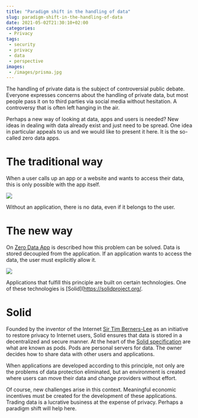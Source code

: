 ```yaml
---
title: "Paradigm shift in the handling of data"
slug: paradigm-shift-in-the-handling-of-data
date: 2021-05-02T21:30:10+02:00
categories:
 - Privacy
tags:
 - security
 - privacy
 - data
 - perspective
images:
 - /images/prisma.jpg
---
```


The handling of private data is the subject of controversial public debate. Everyone expresses concerns about the handling of private data, but most people pass it on to third parties via social media without hesitation. A controversy that is often left hanging in the air.
<!--more-->

Perhaps a new way of looking at data, apps and users is needed? New ideas in dealing with data already exist and just need to be spread. One idea in particular appeals to us and we would like to present it here. It is the so-called zero data apps.

# The traditional way

When a user calls up an app or a website and wants to access their data, this is only possible with the app itself.

![](/images/the-traditional-way.png)

Without an application, there is no data, even if it belongs to the user.

# The new way

On [Zero Data App](https://0data.app/) is described how this problem can be solved. Data is stored decoupled from the application. If an application wants to access the data, the user must explicitly allow it.

![](/images/the-new-way.png)

Applications that fulfill this principle are built on certain technologies. One of these technologies is [Solid](https://solidproject.org/.

# Solid

Founded by the inventor of the Internet [Sir Tim Berners-Lee](https://en.wikipedia.org/wiki/Tim_Berners-Lee) as an initiative to restore privacy to Internet users, Solid ensures that data is stored in a decentralized and secure manner. At the heart of the [Solid specification](https://solidproject.org/TR/protocol) are what are known as pods. Pods are personal servers for data. The owner decides how to share data with other users and applications.

When applications are developed according to this principle, not only are the problems of data protection eliminated, but an environment is created where users can move their data and change providers without effort.

Of course, new challenges arise in this context. Meaningful economic incentives must be created for the development of these applications. Trading data is a lucrative business at the expense of privacy. Perhaps a paradigm shift will help here.
